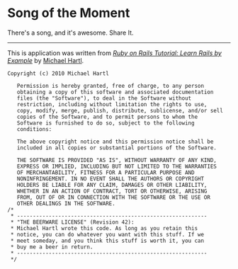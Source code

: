 # Song of the Moment

There's a song, and it's awesome. Share It.

* * *

This is application was written from
[*Ruby on Rails Tutorial: Learn Rails by Example*](http://railstutorial.org/)
by [Michael Hartl](http://michaelhartl.com/).

    Copyright (c) 2010 Michael Hartl
    
       Permission is hereby granted, free of charge, to any person
       obtaining a copy of this software and associated documentation
       files (the "Software"), to deal in the Software without
       restriction, including without limitation the rights to use,
       copy, modify, merge, publish, distribute, sublicense, and/or sell
       copies of the Software, and to permit persons to whom the
       Software is furnished to do so, subject to the following
       conditions:
    
       The above copyright notice and this permission notice shall be
       included in all copies or substantial portions of the Software.
    
       THE SOFTWARE IS PROVIDED "AS IS", WITHOUT WARRANTY OF ANY KIND,
       EXPRESS OR IMPLIED, INCLUDING BUT NOT LIMITED TO THE WARRANTIES
       OF MERCHANTABILITY, FITNESS FOR A PARTICULAR PURPOSE AND
       NONINFRINGEMENT. IN NO EVENT SHALL THE AUTHORS OR COPYRIGHT
       HOLDERS BE LIABLE FOR ANY CLAIM, DAMAGES OR OTHER LIABILITY,
       WHETHER IN AN ACTION OF CONTRACT, TORT OR OTHERWISE, ARISING
       FROM, OUT OF OR IN CONNECTION WITH THE SOFTWARE OR THE USE OR
       OTHER DEALINGS IN THE SOFTWARE.
    /*
     * ------------------------------------------------------------
     * "THE BEERWARE LICENSE" (Revision 42):
     * Michael Hartl wrote this code. As long as you retain this 
     * notice, you can do whatever you want with this stuff. If we
     * meet someday, and you think this stuff is worth it, you can
     * buy me a beer in return.
     * ------------------------------------------------------------
     */

